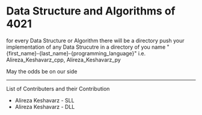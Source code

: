 # Data Structure and Algorithms of 4021

for every Data Structure or Algorithm there will be a directory
push your implementation of any Data Strucutre in a directory of you name 
"{first_name}-{last_name}-{programming_language}" i.e. Alireza_Keshavarz_cpp, Alireza_Keshavarz_py

May the odds be on our side

---

List of Contributers and their Contribution

- Alireza Keshavarz - SLL
- Alireza Keshavarz - DLL

